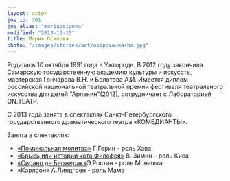 ```yaml
---
layout: actor
jos_id: 301
jos_alias: "mariaosipova"
modified: "2013-12-15"
title: Мария Осипова
photo: "/images/stories/act/osipova-masha.jpg"
---
```


Родилась 10 октября 1991 года в Ужгороде. В 2012 году закончила Самарскую государственную академию культуры и искусств, мастерская Гончарова В.Н. и Болотова А.И. Имеется диплом российской национальной театральной премии фестиваля театрального искусства для детей "Арлекин"(2012), сотрудничает с Лабораторией ON.ТЕАТР.

С 2013 года занята в спектаклях Санкт-Петербургского государственного драматического театра «КОМЕДИАНТЫ».

Занята в спектаклях:

- [«Поминальная молитва»](97-pominalnaia-molitva.html) Г.Горин - роль Хава
- [«Брысь,или истории кота Филофея»](40-bris-ili-istoria-kota-filifeia.html) В. Зимин – роль Киса
- [«Сирано де Бержерак»](60-sirano-de-bergerak.html)Э.Ростан - роль Монашка
- [«Карлсон»](147-karlson.html) А.Линдгрен - роль Мама